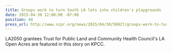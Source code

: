 ```yaml
---
title: Groups work to turn South LA lots into children's playgrounds
date: 2015-04-30 12:00:00 -07:00
position: 44
press_url: http://www.scpr.org/news/2015/04/30/50927/groups-work-to-turn-south-la-lots-into-children-s/
---
```


LA2050 grantees Trust for Public Land and Community Health Council's LA Open Acres are featured in this story on KPCC.
